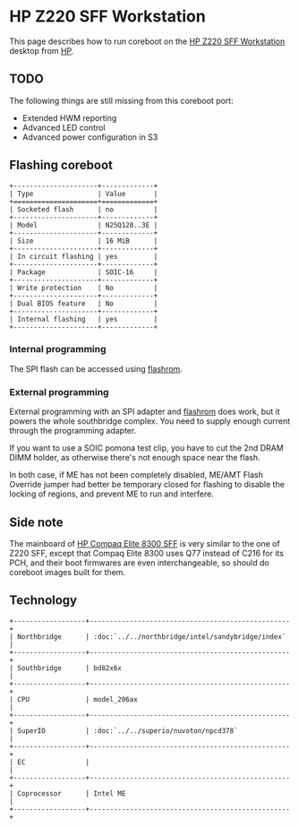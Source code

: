 # HP Z220 SFF Workstation

This page describes how to run coreboot on the [HP Z220 SFF Workstation] desktop
from [HP].

## TODO

The following things are still missing from this coreboot port:

- Extended HWM reporting
- Advanced LED control
- Advanced power configuration in S3

## Flashing coreboot

```{eval-rst}
+---------------------+-------------+
| Type                | Value       |
+=====================+=============+
| Socketed flash      | no          |
+---------------------+-------------+
| Model               | N25Q128..3E |
+---------------------+-------------+
| Size                | 16 MiB      |
+---------------------+-------------+
| In circuit flashing | yes         |
+---------------------+-------------+
| Package             | SOIC-16     |
+---------------------+-------------+
| Write protection    | No          |
+---------------------+-------------+
| Dual BIOS feature   | No          |
+---------------------+-------------+
| Internal flashing   | yes         |
+---------------------+-------------+
```

### Internal programming

The SPI flash can be accessed using [flashrom].

### External programming

External programming with an SPI adapter and [flashrom] does work, but it powers the
whole southbridge complex. You need to supply enough current through the programming adapter.

If you want to use a SOIC pomona test clip, you have to cut the 2nd DRAM DIMM holder, as
otherwise there's not enough space near the flash.

In both case, if ME has not been completely disabled, ME/AMT Flash Override jumper had better
be temporary closed for flashing to disable the locking of regions, and prevent ME to run and
interfere.

## Side note
The mainboard of [HP Compaq Elite 8300 SFF] is very similar to the one of Z220 SFF, except
that Compaq Elite 8300 uses Q77 instead of C216 for its PCH, and their boot firmwares are
even interchangeable, so should do coreboot images built for them.

## Technology

```{eval-rst}
+------------------+--------------------------------------------------+
| Northbridge      | :doc:`../../northbridge/intel/sandybridge/index` |
+------------------+--------------------------------------------------+
| Southbridge      | bd82x6x                                          |
+------------------+--------------------------------------------------+
| CPU              | model_206ax                                      |
+------------------+--------------------------------------------------+
| SuperIO          | :doc:`../../superio/nuvoton/npcd378`             |
+------------------+--------------------------------------------------+
| EC               |                                                  |
+------------------+--------------------------------------------------+
| Coprocessor      | Intel ME                                         |
+------------------+--------------------------------------------------+
```

[HP Z220 SFF Workstation]: https://support.hp.com/za-en/document/c03386950
[HP Compaq Elite 8300 SFF]: https://support.hp.com/us-en/document/c03345460
[HP]: https://www.hp.com/
[flashrom]: https://flashrom.org/
